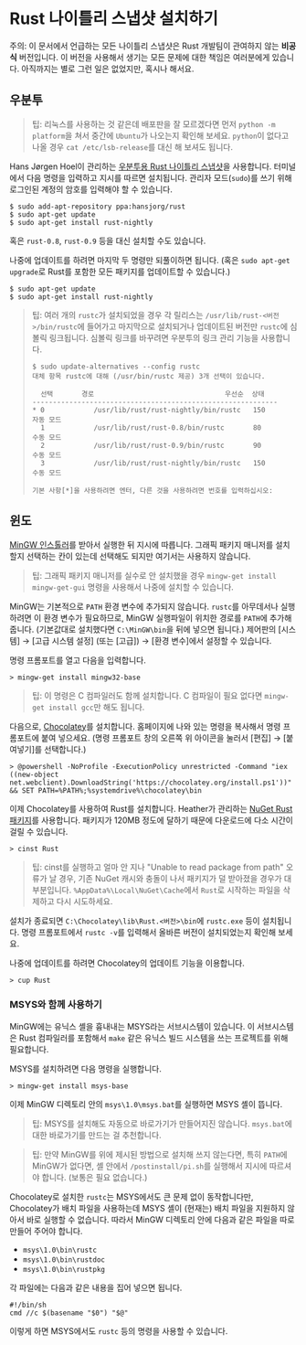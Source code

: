 # Rust 나이틀리 스냅샷 설치하기

주의: 이 문서에서 언급하는 모든 나이틀리 스냅샷은 Rust 개발팀이 관여하지 않는 **비공식** 버전입니다.
이 버전을 사용해서 생기는 모든 문제에 대한 책임은 여러분에게 있습니다.
아직까지는 별로 그런 일은 없었지만, 혹시나 해서요.

## 우분투

> 팁: 리눅스를 사용하는 것 같은데 배포판을 잘 모르겠다면 먼저 `python -m platform`을 쳐서 중간에 `Ubuntu`가 나오는지 확인해 보세요.
> `python`이 없다고 나올 경우 `cat /etc/lsb-release`를 대신 해 보셔도 됩니다.

Hans Jørgen Hoel이 관리하는 [우분투용 Rust 나이틀리 스냅샷](https://launchpad.net/~hansjorg/+archive/rust)을 사용합니다.
터미널에서 다음 명령을 입력하고 지시를 따르면 설치됩니다.
관리자 모드(`sudo`)를 쓰기 위해 로그인된 계정의 암호를 입력해야 할 수 있습니다.

    $ sudo add-apt-repository ppa:hansjorg/rust
    $ sudo apt-get update
    $ sudo apt-get install rust-nightly

혹은 `rust-0.8`, `rust-0.9` 등을 대신 설치할 수도 있습니다.

나중에 업데이트를 하려면 마지막 두 명령만 되풀이하면 됩니다.
(혹은 `sudo apt-get upgrade`로 Rust를 포함한 모든 패키지를 업데이트할 수 있습니다.)

    $ sudo apt-get update
    $ sudo apt-get install rust-nightly

> 팁: 여러 개의 `rustc`가 설치되었을 경우 각 릴리스는 `/usr/lib/rust-<버전>/bin/rustc`에 들어가고
> 마지막으로 설치되거나 업데이트된 버전만 `rustc`에 심볼릭 링크됩니다.
> 심볼릭 링크를 바꾸려면 우분투의 링크 관리 기능을 사용합니다.
>
>     $ sudo update-alternatives --config rustc
>     대체 항목 rustc에 대해 (/usr/bin/rustc 제공) 3개 선택이 있습니다.
>
>       선택       경로                                우선순  상태
>     ------------------------------------------------------------
>     * 0            /usr/lib/rust/rust-nightly/bin/rustc   150       자동 모드
>       1            /usr/lib/rust/rust-0.8/bin/rustc       80        수동 모드
>       2            /usr/lib/rust/rust-0.9/bin/rustc       90        수동 모드
>       3            /usr/lib/rust/rust-nightly/bin/rustc   150       수동 모드
>
>     기본 사항[*]을 사용하려면 엔터, 다른 것을 사용하려면 번호를 입력하십시오:

## 윈도

[MinGW 인스톨러](http://sourceforge.net/projects/mingw/files/latest/download?source=files)를 받아서 실행한 뒤 지시에 따릅니다.
그래픽 패키지 매니저를 설치할지 선택하는 칸이 있는데 선택해도 되지만 여기서는 사용하지 않습니다.

> 팁: 그래픽 패키지 매니저를 실수로 안 설치했을 경우 `mingw-get install mingw-get-gui` 명령을 사용해서 나중에 설치할 수 있습니다.

MinGW는 기본적으로 `PATH` 환경 변수에 추가되지 않습니다.
`rustc`를 아무데서나 실행하려면 이 환경 변수가 필요하므로, MinGW 실행파일이 위치한 경로를 `PATH`에 추가해 줍니다.
(기본값대로 설치했다면 `C:\MinGW\bin`을 뒤에 넣으면 됩니다.)
제어판의 [시스템] → \[고급 시스템 설정] (또는 [고급]) → [환경 변수]에서 설정할 수 있습니다.

명령 프롬포트를 열고 다음을 입력합니다.

    > mingw-get install mingw32-base

> 팁: 이 명령은 C 컴파일러도 함께 설치합니다. C 컴파일이 필요 없다면 `mingw-get install gcc`만 해도 됩니다.

다음으로, [Chocolatey](http://chocolatey.org/)를 설치합니다.
홈페이지에 나와 있는 명령을 복사해서 명령 프롬포트에 붙여 넣으세요.
(명령 프롬포트 창의 오른쪽 위 아이콘을 눌러서 [편집] → [붙여넣기]를 선택합니다.)

    > @powershell -NoProfile -ExecutionPolicy unrestricted -Command "iex ((new-object net.webclient).DownloadString('https://chocolatey.org/install.ps1'))" && SET PATH=%PATH%;%systemdrive%\chocolatey\bin

이제 Chocolatey를 사용하여 Rust를 설치합니다.
Heather가 관리하는 [NuGet Rust 패키지](https://www.nuget.org/packages/Rust/)를 사용합니다.
패키지가 120MB 정도에 달하기 때문에 다운로드에 다소 시간이 걸릴 수 있습니다.

    > cinst Rust

> 팁: cinst를 실행하고 얼마 안 지나 "Unable to read package from path" 오류가 날 경우,
> 기존 NuGet 캐시와 충돌이 나서 패키지가 덜 받아졌을 경우가 대부분입니다.
> `%AppData%\Local\NuGet\Cache`에서 `Rust`로 시작하는 파일을 삭제하고 다시 시도하세요.

설치가 종료되면 `C:\Chocolatey\lib\Rust.<버전>\bin`에 `rustc.exe` 등이 설치됩니다.
명령 프롬포트에서 `rustc -v`를 입력해서 올바른 버전이 설치되었는지 확인해 보세요.

나중에 업데이트를 하려면 Chocolatey의 업데이트 기능을 이용합니다.

    > cup Rust

### MSYS와 함께 사용하기

MinGW에는 유닉스 셸을 흉내내는 MSYS라는 서브시스템이 있습니다.
이 서브시스템은 Rust 컴파일러를 포함해서 `make` 같은 유닉스 빌드 시스템을 쓰는 프로젝트를 위해 필요합니다.

MSYS를 설치하려면 다음 명령을 실행합니다.

    > mingw-get install msys-base

이제 MinGW 디렉토리 안의 `msys\1.0\msys.bat`를 실행하면 MSYS 셸이 뜹니다.

> 팁: MSYS를 설치해도 자동으로 바로가기가 만들어지진 않습니다. `msys.bat`에 대한 바로가기를 만드는 걸 추천합니다.

> 팁: 만약 MinGW를 위에 제시된 방법으로 설치해 쓰지 않는다면, 특히 `PATH`에 MinGW가 없다면,
> 셸 안에서 `/postinstall/pi.sh`를 실행해서 지시에 따르셔야 합니다. (보통은 필요 없습니다.)

Chocolatey로 설치한 `rustc`는 MSYS에서도 큰 문제 없이 동작합니다만,
Chocolatey가 배치 파일을 사용하는데 MSYS 셸이 (현재는) 배치 파일을 지원하지 않아서 바로 실행할 수 없습니다.
따라서 MinGW 디렉토리 안에 다음과 같은 파일을 따로 만들어 주어야 합니다.

* `msys\1.0\bin\rustc`
* `msys\1.0\bin\rustdoc`
* `msys\1.0\bin\rustpkg`

각 파일에는 다음과 같은 내용을 집어 넣으면 됩니다.

    #!/bin/sh
    cmd //c $(basename "$0") "$@"

이렇게 하면 MSYS에서도 `rustc` 등의 명령을 사용할 수 있습니다.

